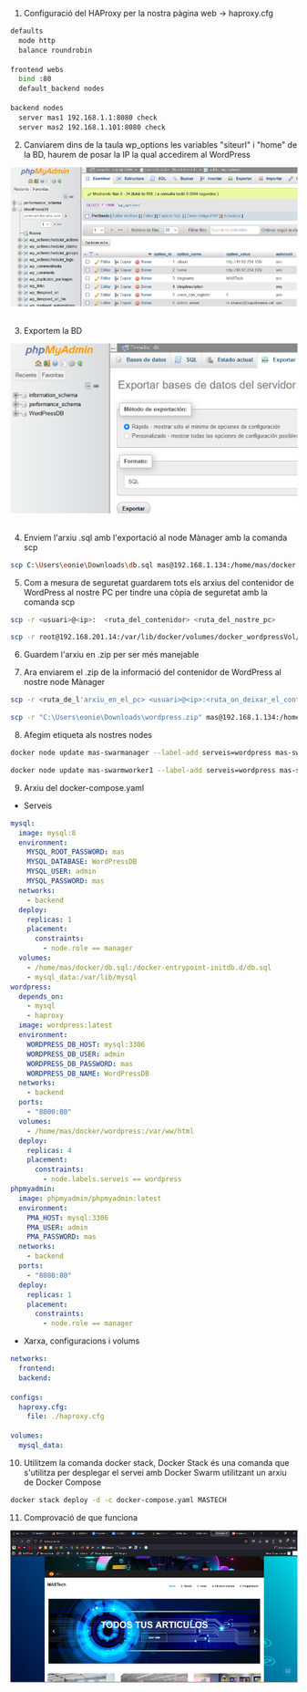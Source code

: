 1. Configuració del HAProxy per la nostra pàgina web → haproxy.cfg
```bash
defaults
  mode http
  balance roundrobin

frontend webs
  bind :80
  default_backend nodes

backend nodes
  server mas1 192.168.1.1:8080 check
  server mas2 192.168.1.101:8080 check
```

2. Canviarem dins de la taula wp_options les variables "siteurl" i "home" de la BD, haurem de posar la IP la qual accedirem al WordPress

![Canvi variables](../../.Images/Docker/canviv.PNG) <br><br>

3. Exportem la BD

![Exportació de la BD](../../.Images/Docker/exportbd.PNG) <br><br>

4. Enviem l'arxiu .sql amb l'exportació al node Mànager amb la comanda scp
```bash
scp C:\Users\eonie\Downloads\db.sql mas@192.168.1.134:/home/mas/docker
```

5. Com a mesura de seguretat guardarem tots els arxius del contenidor de WordPress al nostre PC per tindre una còpia de seguretat amb la comanda scp
```bash
scp -r <usuari>@<ip>:  <ruta_del_contenidor> <ruta_del_nostre_pc>
```
```bash
scp -r root@192.168.201.14:/var/lib/docker/volumes/docker_wordpressVol/_data/* "C:\Users\eonie\Downloads\wordpress"
```

6. Guardem l'arxiu en .zip per ser més manejable

7. Ara enviarem el .zip de la informació del contenidor de WordPress al nostre node Mànager
```bash
scp -r <ruta_de_l'arxiu_en_el_pc> <usuari>@<ip>:<ruta_on_deixar_el_contenidor> 
```
```bash
scp -r "C:\Users\eonie\Downloads\wordpress.zip" mas@192.168.1.134:/home/mas/docker/
```

8. Afegim etiqueta als nostres nodes
```bash
docker node update mas-swarmanager --label-add serveis=wordpress mas-swarmanager
```
```bash
docker node update mas-swarmworker1 --label-add serveis=wordpress mas-swarmworker1
```

9. Arxiu del docker-compose.yaml
- Serveis
```yaml
mysql:
  image: mysql:8
  environment:
    MYSQL_ROOT_PASSWORD: mas
    MYSQL_DATABASE: WordPressDB
    MYSQL_USER: admin
    MYSQL_PASSWORD: mas
  networks:
    - backend
  deploy:
    replicas: 1
    placement:
      constraints:
        - node.role == manager
  volumes:
    - /home/mas/docker/db.sql:/docker-entrypoint-initdb.d/db.sql
    - mysql_data:/var/lib/mysql
wordpress:
  depends_on:
    - mysql
    - haproxy
  image: wordpress:latest
  environment:
    WORDPRESS_DB_HOST: mysql:3306
    WORDPRESS_DB_USER: admin
    WORDPRESS_DB_PASSWORD: mas
    WORDPRESS_DB_NAME: WordPressDB
  networks:
    - backend
  ports:
    - "8000:80"
  volumes:
    - /home/mas/docker/wordpress:/var/ww/html
  deploy:
    replicas: 4
    placement:
      constraints:
        - node.labels.serveis == wordpress
phpmyadmin:
  image: phpmyadmin/phpmyadmin:latest
  environment:
    PMA_HOST: mysql:3306
    PMA_USER: admin
    PMA_PASSWORD: mas
  networks:
    - backend
  ports:
    - "8080:80"
  deploy:
    replicas: 1
    placement:
      constraints:
        - node.role == manager
```

- Xarxa, configuracions i volums
```yaml
networks:
  frontend:
  backend:

configs:
  haproxy.cfg:
    file: ./haproxy.cfg

volumes:
  mysql_data:
```

10. Utilitzem la comanda docker stack, Docker Stack és una comanda que s'utilitza per desplegar el servei amb Docker Swarm utilitzant un arxiu de Docker Compose
```bash
docker stack deploy -d -c docker-compose.yaml MASTECH
```

11. Comprovació de que funciona

![Exportació de la BD](../../.Images/Docker/funciona1.PNG) <br><br>
